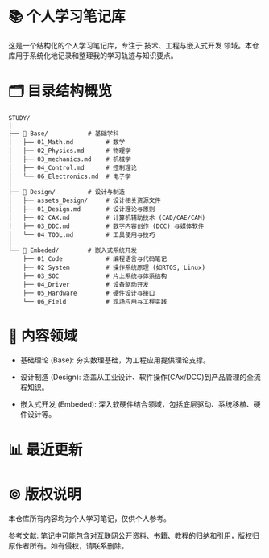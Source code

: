 # 📚 个人学习笔记库
这是一个结构化的个人学习笔记库，专注于 技术、工程与嵌入式开发 领域。本仓库用于系统化地记录和整理我的学习轨迹与知识要点。

# 🗂️ 目录结构概览
```
STUDY/
│
├── 📖 Base/           # 基础学科
│   ├── 01_Math.md         # 数学
│   ├── 02_Physics.md      # 物理学
│   ├── 03_mechanics.md    # 机械学
│   ├── 04_Control.md      # 控制理论
│   └── 06_Electronics.md  # 电子学
│
├── 🎨 Design/         # 设计与制造
│   ├── assets_Design/     # 设计相关资源文件
│   ├── 01_Design.md       # 设计理论与原则
│   ├── 02_CAX.md          # 计算机辅助技术 (CAD/CAE/CAM)
│   ├── 03_DDC.md          # 数字内容创作 (DCC) 与媒体软件
│   └── 04_TOOL.md         # 工具使用与技巧
│
└── 🔧 Embeded/        # 嵌入式系统开发
    ├── 01_Code            # 编程语言与代码笔记
    ├── 02_System          # 操作系统原理 (如RTOS, Linux)
    ├── 03_SOC             # 片上系统与体系结构
    ├── 04_Driver          # 设备驱动开发
    ├── 05_Hardware        # 硬件设计与接口
    └── 06_Field           # 现场应用与工程实践
```

# 🚀 内容领域
- 基础理论 (Base): 夯实数理基础，为工程应用提供理论支撑。

- 设计制造 (Design): 涵盖从工业设计、软件操作(CAx/DCC)到产品管理的全流程知识。

- 嵌入式开发 (Embeded): 深入软硬件结合领域，包括底层驱动、系统移植、硬件设计等。

# 📊 最近更新


# ©️ 版权说明
本仓库所有内容均为个人学习笔记，仅供个人参考。

参考文献: 笔记中可能包含对互联网公开资料、书籍、教程的归纳和引用，版权归原作者所有。如有侵权，请联系删除。